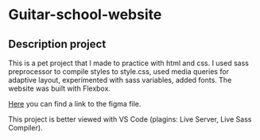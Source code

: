 # Guitar-school-website
## Description project

This is a pet project that I made to practice with html and css. I used sass preprocessor to compile styles to style.css, used media queries for adaptive layout,
experimented with sass variables, added fonts. The website was built with Flexbox. 

[Here](https://www.figma.com/file/ZLwwFQXsqooV71L5TQCOwn/%D0%9C%D0%B0%D0%BA%D0%B5%D1%82-%D0%9F%D0%BE%D1%80%D1%82%D1%84%D0%BE%D0%BB%D0%B8%D0%BE-%D0%B3%D0%B8%D1%82%D0%B0%D1%80%D0%B8%D1%81%D1%82%D0%B0-(Copy)?node-id=209%3A2&t=F3dfT6yi40J8Y4CE-1) you can find a link to the figma file.

This project is better viewed with VS Code (plagins: Live Server, Live Sass Compiler).
